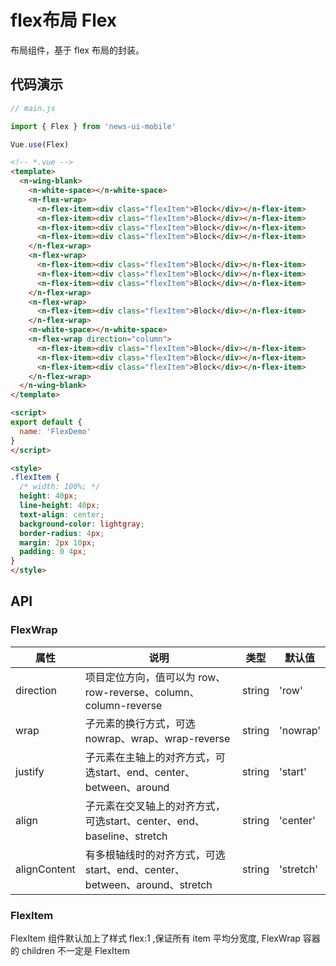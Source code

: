 # flex布局 Flex

布局组件，基于 flex 布局的封装。

## 代码演示
```javascript
// main.js

import { Flex } from 'news-ui-mobile'

Vue.use(Flex)
```

```html
<!-- *.vue -->
<template>
  <n-wing-blank>
    <n-white-space></n-white-space>
    <n-flex-wrap>
      <n-flex-item><div class="flexItem">Block</div></n-flex-item>
      <n-flex-item><div class="flexItem">Block</div></n-flex-item>
      <n-flex-item><div class="flexItem">Block</div></n-flex-item>
      <n-flex-item><div class="flexItem">Block</div></n-flex-item>
    </n-flex-wrap>
    <n-flex-wrap>
      <n-flex-item><div class="flexItem">Block</div></n-flex-item>
      <n-flex-item><div class="flexItem">Block</div></n-flex-item>
      <n-flex-item><div class="flexItem">Block</div></n-flex-item>
    </n-flex-wrap>
    <n-flex-wrap>
      <n-flex-item><div class="flexItem">Block</div></n-flex-item>
    </n-flex-wrap>
    <n-white-space></n-white-space>
    <n-flex-wrap direction="column">
      <n-flex-item><div class="flexItem">Block</div></n-flex-item>
      <n-flex-item><div class="flexItem">Block</div></n-flex-item>
      <n-flex-item><div class="flexItem">Block</div></n-flex-item>
    </n-flex-wrap>
  </n-wing-blank>
</template>

<script>
export default {
  name: 'FlexDemo'
}
</script>

<style>
.flexItem {
  /* width: 100%; */
  height: 40px;
  line-height: 40px;
  text-align: center;
  background-color: lightgray;
  border-radius: 4px;
  margin: 2px 10px;
  padding: 0 4px;
}
</style>

```

## API

### FlexWrap

| 属性 | 说明 | 类型 | 默认值 |
| --- | --- | --- | --- |
| direction | 项目定位方向，值可以为 row、row-reverse、column、column-reverse | string | 'row' |
| wrap | 子元素的换行方式，可选nowrap、wrap、wrap-reverse | string | 'nowrap' |
| justify | 子元素在主轴上的对齐方式，可选start、end、center、between、around | string | 'start' |
| align | 子元素在交叉轴上的对齐方式，可选start、center、end、baseline、stretch | string | 'center' |
| alignContent | 有多根轴线时的对齐方式，可选start、end、center、between、around、stretch | string | 'stretch' |

### FlexItem

FlexItem 组件默认加上了样式 flex:1 ,保证所有 item 平均分宽度, FlexWrap 容器的 children 不一定是 FlexItem

